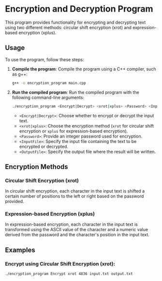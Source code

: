 # Encryption and Decryption Program

This program provides functionality for encrypting and decrypting text using two different methods: circular shift encryption (xrot) and expression-based encryption (xplus).

## Usage

To use the program, follow these steps:

1. **Compile the program**: Compile the program using a C++ compiler, such as g++:

    ```bash
    g++ -o encryption_program main.cpp
    ```

2. **Run the compiled program**: Run the compiled program with the following command-line arguments:

    ```bash
    ./encryption_program <Encrypt|Decrypt> <xrot|xplus> <Password> <InputFile> <OutputFile>
    ```

    - `<Encrypt|Decrypt>`: Choose whether to encrypt or decrypt the input text.
    - `<xrot|xplus>`: Choose the encryption method (`xrot` for circular shift encryption or `xplus` for expression-based encryption).
    - `<Password>`: Provide an integer password used for encryption.
    - `<InputFile>`: Specify the input file containing the text to be encrypted or decrypted.
    - `<OutputFile>`: Specify the output file where the result will be written.

## Encryption Methods

### Circular Shift Encryption (xrot)

In circular shift encryption, each character in the input text is shifted a certain number of positions to the left or right based on the password provided.

### Expression-based Encryption (xplus)

In expression-based encryption, each character in the input text is transformed using the ASCII value of the character and a numeric value derived from the password and the character's position in the input text.

## Examples

### Encrypt using Circular Shift Encryption (xrot):

```bash
./encryption_program Encrypt xrot 4836 input.txt output.txt
